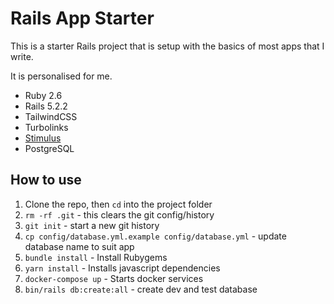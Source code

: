 # Rails App Starter

This is a starter Rails project that is setup with the basics of most apps that I write.

It is personalised for me.

- Ruby 2.6
- Rails 5.2.2
- TailwindCSS
- Turbolinks
- [Stimulus](https://stimulusjs.org)
- PostgreSQL

## How to use

1.  Clone the repo, then `cd` into the project folder
2.  `rm -rf .git` - this clears the git config/history
3.  `git init` - start a new git history
4.  `cp config/database.yml.example config/database.yml` - update database name to suit app
5.  `bundle install` - Install Rubygems
6.  `yarn install` - Installs javascript dependencies
7.  `docker-compose up` - Starts docker services
8.  `bin/rails db:create:all` - create dev and test database
